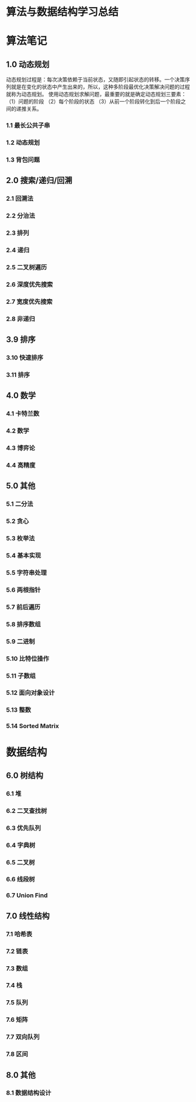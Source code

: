 # 算法与数据结构学习总结
# 算法笔记
## 1.0 动态规划
  动态规划过程是：每次决策依赖于当前状态，又随即引起状态的转移。一个决策序列就是在变化的状态中产生出来的，所以，这种多阶段最优化决策解决问题的过程就称为动态规划。
  使用动态规划求解问题，最重要的就是确定动态规划三要素：
      （1）问题的阶段 （2）每个阶段的状态
      （3）从前一个阶段转化到后一个阶段之间的递推关系。
### 1.1 最长公共子串
### 1.2 动态规划
### 1.3 背包问题

## 2.0 搜索/递归/回溯
### 2.1 回溯法
### 2.2 分治法
### 2.3 排列
### 2.4 递归
### 2.5 二叉树遍历
### 2.6 深度优先搜索
### 2.7 宽度优先搜索
### 2.8 非递归
## 3.9 排序
### 3.10 快速排序
### 3.11 排序
## 4.0 数学
### 4.1 卡特兰数
### 4.2 数学
### 4.3 博弈论
### 4.4 高精度
## 5.0 其他
### 5.1 二分法
### 5.2 贪心
### 5.3 枚举法
### 5.4 基本实现
### 5.5 字符串处理
### 5.6 两根指针
### 5.7 前后遍历
### 5.8 排序数组
### 5.9 二进制
### 5.10 比特位操作
### 5.11 子数组
### 5.12 面向对象设计
### 5.13 整数
### 5.14 Sorted Matrix
# 数据结构
## 6.0 树结构
### 6.1 堆
### 6.2 二叉查找树
### 6.3 优先队列
### 6.4 字典树
### 6.5 二叉树
### 6.6 线段树
### 6.7 Union Find
## 7.0 线性结构
### 7.1 哈希表
### 7.2 链表
### 7.3 数组
### 7.4 栈
### 7.5 队列
### 7.6 矩阵
### 7.7 双向队列
### 7.8 区间
## 8.0 其他
### 8.1 数据结构设计
